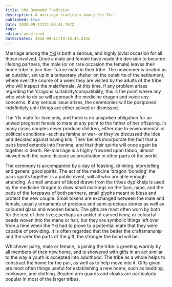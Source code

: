 ```yaml
---
title: Sha Qyememd Tradition
description: A marriage tradition among the Yki.
published: true
date: 2020-09-11T21:08:41.707Z
tags: 
editor: undefined
dateCreated: 2020-09-11T19:40:44.214Z
---
```


Marriage among the [Yki](/species/yki) is both a serious, and highly jovial occasion for all those involved. Once a male and female have made the decision to become lifelong partners, the male (or on rare occasion the female) leaves their home tribe to join their future mate in their tribe. The newcomer is treated as an outsider, set up in a temporary shelter on the outskirts of the settlement, where over the course of a week they are visited by the adults of the tribe who will inspect the male/female. At this time, if any problem arises regarding the ‘dragons suitability/compatibility, this is the point where any who wish to do so will approach the medicine dragon and voice any concerns. If any serious issue arises, the ceremonies will be postponed indefinitely until things are either solved or dismissed.

The Yki mate for love only, and there is no unspoken obligation for an unwed pregnant female to mate at any point to the father of her offspring. In many cases couples never produce children, either due to environmental or political conditions –such as famine or war- or they’ve discussed the idea and decided against having kits. Their beliefs incorporate the fact that a pairs bond extends into Fronima, and that their spirits will once again be together in death. Re-marriage is a highly frowned upon taboo, almost viewed with the same distaste as prostitution in other parts of the world.

The ceremony is accompanied by a day of feasting, drinking, storytelling and general good spirits. The act of the medicine ‘dragon ‘bonding’ the pairs spirits together is a public event, will all who are able enough attending. A small amount of blood drawn from the tribes dyp'khelp is used by the medicine ‘dragon to draw small markings on the face, nape, and the pads of the forepaws of both partners, small glyphs meant to bless and protect the new couple. Small tokens are exchanged between the male and female, usually ornaments of precious and semi-precious stones as well as coloured glass and wooden beads. The gifts are most often worn by both for the rest of their lives; perhaps an anklet of carved ivory, or colourful beads woven into the mane or hair, but they are symbolic things left over from a time when the Yki had to prove to a potential mate that they were capable of providing. It is often regarded that the better the craftsmanship and the rarer the parts of the gift, the stronger the bond will be.

Whichever party, male or female, is joining the tribe is greeting warmly by all members of their new home, and is showered with gifts in an act similar to the way a youth is accepted into adulthood. The tribe as a whole helps to construct the home for the pair, as well as to help move into it. Gifts given are most often things useful for establishing a new home, such as bedding, cookware, and clothing. Beaded arm guards and cloaks are particularly popular in most of the larger tribes.